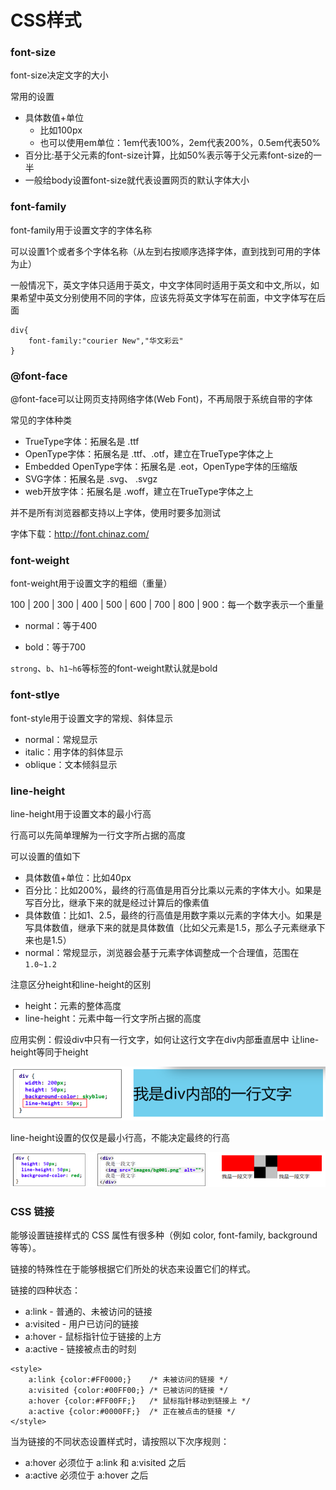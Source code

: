# CSS样式


### font-size

font-size决定文字的大小


常用的设置
- 具体数值+单位
	- 比如100px
	- 也可以使用em单位：1em代表100%，2em代表200%，0.5em代表50%
- 百分比:基于父元素的font-size计算，比如50%表示等于父元素font-size的一半
- 一般给body设置font-size就代表设置网页的默认字体大小



### font-family

font-family用于设置文字的字体名称

可以设置1个或者多个字体名称（从左到右按顺序选择字体，直到找到可用的字体为止）

一般情况下，英文字体只适用于英文，中文字体同时适用于英文和中文,所以，如果希望中英文分别使用不同的字体，应该先将英文字体写在前面，中文字体写在后面

```
div{
	font-family:"courier New","华文彩云"
}
```

### @font-face


@font-face可以让网页支持网络字体(Web Font)，不再局限于系统自带的字体

常见的字体种类
- TrueType字体：拓展名是 .ttf
- OpenType字体：拓展名是 .ttf、.otf，建立在TrueType字体之上
- Embedded OpenType字体：拓展名是 .eot，OpenType字体的压缩版
- SVG字体：拓展名是 .svg、 .svgz
- web开放字体：拓展名是 .woff，建立在TrueType字体之上


并不是所有浏览器都支持以上字体，使用时要多加测试

字体下载：http://font.chinaz.com/


### font-weight

font-weight用于设置文字的粗细（重量）

100 | 200 | 300 | 400 | 500 | 600 | 700 | 800 | 900：每一个数字表示一个重量

- normal：等于400 

- bold：等于700


`strong`、`b`、`h1~h6`等标签的font-weight默认就是bold


### font-stlye

font-style用于设置文字的常规、斜体显示
- normal：常规显示
- italic：用字体的斜体显示
- oblique：文本倾斜显示


### line-height

line-height用于设置文本的最小行高

行高可以先简单理解为一行文字所占据的高度


可以设置的值如下
- 具体数值+单位：比如40px
- 百分比：比如200%，最终的行高值是用百分比乘以元素的字体大小。如果是写百分比，继承下来的就是经过计算后的像素值
- 具体数值：比如1、2.5，最终的行高值是用数字乘以元素的字体大小。如果是写具体数值，继承下来的就是具体数值（比如父元素是1.5，那么子元素继承下来也是1.5）
- normal：常规显示，浏览器会基于元素字体调整成一个合理值，范围在`1.0~1.2`


注意区分height和line-height的区别

- height：元素的整体高度
- line-height：元素中每一行文字所占据的高度

应用实例：假设div中只有一行文字，如何让这行文字在div内部垂直居中
让line-height等同于height


![](https://github.com/SunshineBrother/HTML-CSS-JS/blob/master/CSS/CSS样式/lineheight.png)

line-height设置的仅仅是最小行高，不能决定最终的行高


![](https://github.com/SunshineBrother/HTML-CSS-JS/blob/master/CSS/CSS样式/lineheight1.png)



### CSS 链接

能够设置链接样式的 CSS 属性有很多种（例如 color, font-family, background 等等）。


链接的特殊性在于能够根据它们所处的状态来设置它们的样式。


链接的四种状态：


- a:link - 普通的、未被访问的链接
- a:visited - 用户已访问的链接
- a:hover - 鼠标指针位于链接的上方
- a:active - 链接被点击的时刻

```
<style>
	a:link {color:#FF0000;}    /* 未被访问的链接 */
	a:visited {color:#00FF00;} /* 已被访问的链接 */
	a:hover {color:#FF00FF;}   /* 鼠标指针移动到链接上 */
	a:active {color:#0000FF;}  /* 正在被点击的链接 */
</style>
```

当为链接的不同状态设置样式时，请按照以下次序规则：

- a:hover 必须位于 a:link 和 a:visited 之后
- a:active 必须位于 a:hover 之后




 


































